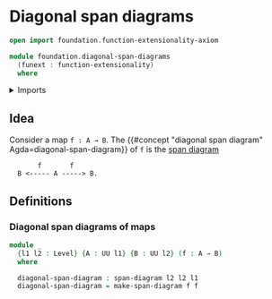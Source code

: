 # Diagonal span diagrams

```agda
open import foundation.function-extensionality-axiom

module foundation.diagonal-span-diagrams
  (funext : function-extensionality)
  where
```

<details><summary>Imports</summary>

```agda
open import foundation.span-diagrams funext
open import foundation.universe-levels
```

</details>

## Idea

Consider a map `f : A → B`. The
{{#concept "diagonal span diagram" Agda=diagonal-span-diagram}} of `f` is the
[span diagram](foundation.span-diagrams.md)

```text
       f       f
  B <----- A -----> B.
```

## Definitions

### Diagonal span diagrams of maps

```agda
module _
  {l1 l2 : Level} {A : UU l1} {B : UU l2} (f : A → B)
  where

  diagonal-span-diagram : span-diagram l2 l2 l1
  diagonal-span-diagram = make-span-diagram f f
```
